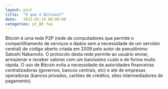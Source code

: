 ```yaml
---
layout: post
title:  "O que é Bitcoin?"
date:   2015-05-18 00:00:00
categories: pt_BR faq
---
```


Bitcoin é uma rede P2P (rede de computadores que permite o compartilhamento de serviços e dados sem a necessidade de um servidor central) de código aberto criada em 2009 pelo autor de pseudônimo Satoshi Nakamoto. O protocolo desta rede permite ao usuário enviar, armazenar e receber valores com um baixíssimo custo e de forma muito rápida. O uso de Bitcoin evita a necessidade de autoridades financeiras centralizadoras (governos, bancos centrais, etc) e até de empresas operadoras (bancos privados, cartões de créditos, sites intermediadores de pagamento).
